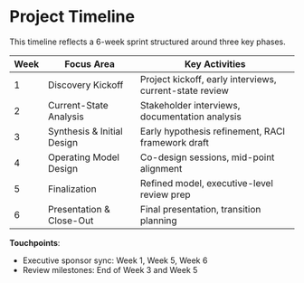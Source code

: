 # Project Timeline

This timeline reflects a 6-week sprint structured around three key phases.

| Week | Focus Area                  | Key Activities                                         |
|------|-----------------------------|--------------------------------------------------------|
| 1    | Discovery Kickoff           | Project kickoff, early interviews, current-state review |
| 2    | Current-State Analysis      | Stakeholder interviews, documentation analysis         |
| 3    | Synthesis & Initial Design  | Early hypothesis refinement, RACI framework draft      |
| 4    | Operating Model Design      | Co-design sessions, mid-point alignment                |
| 5    | Finalization                | Refined model, executive-level review prep             |
| 6    | Presentation & Close-Out    | Final presentation, transition planning                |

**Touchpoints**:
- Executive sponsor sync: Week 1, Week 5, Week 6  
- Review milestones: End of Week 3 and Week 5
